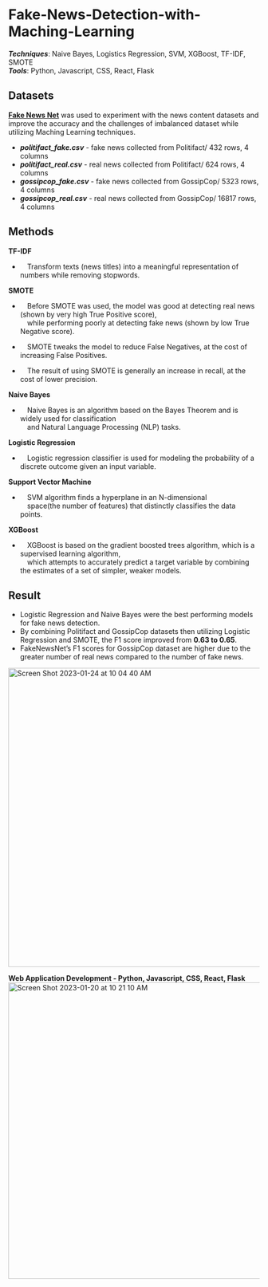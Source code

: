 # Fake-News-Detection-with-Maching-Learning
_**Techniques**_: Naive Bayes, Logistics Regression, SVM, XGBoost, TF-IDF, SMOTE <br />
_**Tools**_: Python, Javascript, CSS, React, Flask

## Datasets
**[Fake News Net](https://github.com/KaiDMML/FakeNewsNet)** was used to experiment with the news content datasets and <br /> improve the accuracy and the challenges of imbalanced dataset while utilizing Maching Learning techniques. <br />

* _**politifact_fake.csv**_ - fake news collected from Politifact/ 432 rows, 4 columns 
* _**politifact_real.csv**_ - real news collected from Politifact/ 624 rows, 4 columns 
* _**gossipcop_fake.csv**_ - fake news collected from GossipCop/ 5323 rows, 4 columns 
* _**gossipcop_real.csv**_ - real news collected from GossipCop/ 16817 rows, 4 columns 


## Methods
____**TF-IDF**____<br />
* &emsp;Transform texts (news titles) into a meaningful representation of numbers while removing stopwords.

__**SMOTE**__<br />
* &emsp;Before SMOTE was used, the model was good at detecting real news (shown by very high True Positive score),<br /> 
&emsp;while performing poorly at detecting fake news (shown by low True Negative score).<br /> 

* &emsp;SMOTE tweaks the model to reduce False Negatives, at the cost of increasing False Positives.<br /> 
* &emsp;The result of using SMOTE is generally an increase in recall, at the cost of lower precision.

__**Naive Bayes**__<br />
* &emsp;Naive Bayes is an algorithm based on the Bayes Theorem and is widely used for classification <br /> 
&emsp;and Natural Language Processing (NLP) tasks.

__**Logistic Regression**__<br />
* &emsp;Logistic regression classifier is used for modeling the probability of a discrete outcome given an input variable.

__**Support Vector Machine**__<br />
* &emsp;SVM algorithm finds a hyperplane in an N-dimensional   
&emsp;space(the number of features) that distinctly classifies the data points.

__**XGBoost**__<br />
* &emsp;XGBoost is based on the gradient boosted trees algorithm, which is a supervised learning algorithm,<br /> 
&emsp;which attempts to accurately predict a target variable by combining the estimates of a set of simpler, weaker models.


## Result
* Logistic Regression and Naive Bayes were the best performing models for fake news detection.
* By combining Politifact and GossipCop datasets then utilizing Logistic Regression and SMOTE, 
the F1 score improved from **0.63 to 0.65**.
* FakeNewsNet’s F1 scores for GossipCop dataset are higher due to the greater number of real news compared to the number of fake news.

<img width="600" alt="Screen Shot 2023-01-24 at 10 04 40 AM" src="https://user-images.githubusercontent.com/67944800/214330043-f01df4ae-e13d-4e4d-ad3e-0f1fc33a6ccb.png">

**Web Application Development - Python, Javascript, CSS, React, Flask**
<img width="595" alt="Screen Shot 2023-01-20 at 10 21 10 AM" src="https://user-images.githubusercontent.com/67944800/214330280-93545534-3546-4fb9-af83-986c1ac6a820.png">





